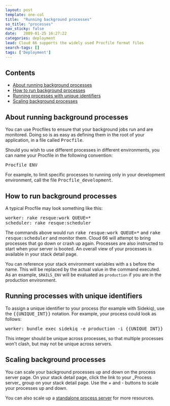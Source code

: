 ```yaml
---
layout: post
template: one-col
title:  "Running background processes"
so_title: "processes"
nav_sticky: false
date:   2089-01-25 16:27:22
categories: deployment
lead: Cloud 66 supports the widely used Procfile format files
search-tags: []
tags: ['Deployment']
---
```


<h2>Contents</h2>
<ul class="page-toc">
	<li>
		<a href="#about">About running background processes</a>
	</li>
	<li>
		<a href="#how">How to run background processes</a>
	</li>
	<li>
		<a href="#unique">Running processes with unique identifiers</a>
	</li>	
	<li>
		<a href="#scale">Scaling background processes</a>
	</li>
</ul>

<h2 id="about">About running background processes</h2>
You can use Procfiles to ensure that your background jobs run and are monitored. Doing so is as easy as defining them in the root of your application, in a file called <kbd>Procfile</kbd>.

Should you wish to use different processes in different environments, you can name your Procfile in the following convention:

<pre class="terminal">
Procfile_ENV
</pre>

For example, to limit specific processes to running only in your development environment, call the file <kbd>Procfile_development</kbd>.

<h2 id="how">How to run background processes</h2>
A typical Procfile may look something like this:
<pre class="terminal">
worker: rake resque:work QUEUE=*
scheduler: rake resque:scheduler
</pre>

The commands above would run <kbd>rake resque:work QUEUE=*</kbd> and <kbd>rake resque:scheduler</kbd> and monitor them. Cloud 66 will attempt to bring processes that go down or crash up again. Processes are also instructed to start when your server is booted. An overall view of your processes is available in your stack detail page.

You can reference your stack environment variables with a `$` before the name. This will be replaced by the actual value in the command executed. As an example, `$RAILS_ENV` will be evaluated as `production` if you are in the production environment.

<h2 id="unique">Running processes with unique identifiers</h2>
To assign a unique identifier to your process (for example with Sidekiq), use the <kbd>&#123;&#123;UNIQUE_INT&#125;&#125;</kbd> notation. For example, your process could look as follows:

<pre class="terminal">
worker: bundle exec sidekiq -e production -i &#123;&#123;UNIQUE_INT&#125;&#125;
</pre>	

This integer should be unique across processes, so that multiple processes won't clash, but may not be unique across servers.

<h2 id="scale">Scaling background processes</h2>
You can scale your background processes up and down on the process server page. On your stack detail page, click the link to your _Process server_ group on your stack detail page. Use the <i>+</i> and <i>-</i> buttons to scale your processes up and down.

You can also scale up a [standalone process server](/deployment/proc-files.html) for more resources.